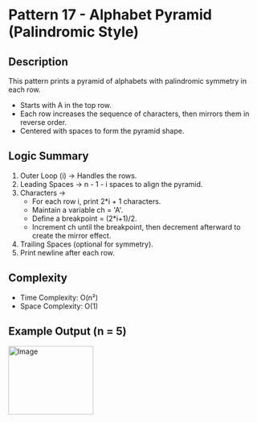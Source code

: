 # Pattern 17 - Alphabet Pyramid (Palindromic Style)

## Description
This pattern prints a pyramid of alphabets with palindromic symmetry in each row.
  - Starts with A in the top row.
  - Each row increases the sequence of characters, then mirrors them in reverse order.
  - Centered with spaces to form the pyramid shape.

## Logic Summary
1. Outer Loop (i) → Handles the rows.
2. Leading Spaces → n - 1 - i spaces to align the pyramid.
3. Characters →
    - For each row i, print 2*i + 1 characters.
    - Maintain a variable ch = 'A'.
    - Define a breakpoint = (2*i+1)/2.
    - Increment ch until the breakpoint, then decrement afterward to create the mirror effect.
4. Trailing Spaces (optional for symmetry).
5. Print newline after each row.

## Complexity
- Time Complexity: O(n²)
- Space Complexity: O(1)

## Example Output (n = 5)
<img width="169" height="136" alt="Image" src="https://github.com/user-attachments/assets/4fa48440-5c98-42fd-b63e-7eed50b46a48" />
